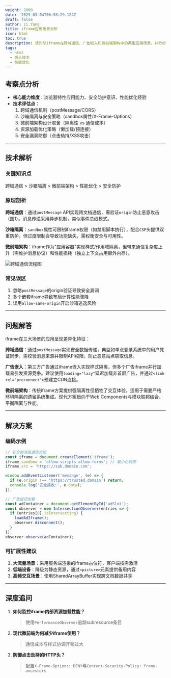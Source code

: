 ```yaml
---
weight: 2000
date: '2025-03-04T06:58:29.124Z'
draft: false
author: zi.Yang
title: iframe应用场景分析
icon: html
toc: true
description: 请列举iframe在跨域通信、广告嵌入和微前端架构中的典型应用场景，并分析其可能导致的性能问题、安全风险及对应的优化解决方案。
tags:
  - html
  - 嵌入技术
  - 性能优化
---
```


## 考察点分析

- **核心能力维度**：浏览器特性应用能力、安全防护意识、性能优化经验
- **技术评估点**：
  1. 跨域通信机制（postMessage/CORS）
  2. 沙箱隔离与安全策略（sandbox属性/X-Frame-Options）
  3. 微前端架构设计取舍（隔离性 vs 通信成本）
  4. 资源加载优化策略（懒加载/预连接）
  5. 安全漏洞防御（点击劫持/XSS攻击）

---

## 技术解析

### 关键知识点
跨域通信 > 沙箱隔离 > 微前端架构 > 性能优化 > 安全防护

### 原理剖析
**跨域通信**：通过`postMessage` API实现跨文档通信，需验证`origin`防止恶意攻击（图1）。消息传递采用异步机制，类似事件总线模式。

**沙箱隔离**：`sandbox`属性可限制iframe权限（如禁用脚本执行），配合`CSP`头提供双重防护。但过度限制会导致功能缺失，需权衡安全与可用性。

**微前端架构**：iframe作为"应用容器"实现样式/作用域隔离，但带来通信复杂度上升（需维护消息协议）和性能损耗（独立上下文占用额外内存）。

![跨域通信流程图](https://example.com/iframe-message-flow.png)

### 常见误区
1. 忽略`postMessage`的origin验证导致安全漏洞
2. 多个嵌套iframe导致布局计算性能骤降
3. 误用`allow-same-origin`开启沙箱逃逸风险

---

## 问题解答

iframe在三大场景的应用呈现差异化特征：

**跨域通信**：通过`postMessage`实现安全数据传递，典型如单点登录系统中的用户凭证同步。需校验消息来源并限制API权限，防止恶意站点窃取信息。

**广告嵌入**：第三方广告通过iframe嵌入实现样式隔离，但多个广告iframe并行加载易引发资源竞争。建议使用`loading="lazy"`延迟加载非首屏广告，并通过`<link rel="preconnect">`预建立CDN连接。

**微前端架构**：传统iframe方案提供强隔离性但牺牲了交互体验，适用于需要严格环境隔离的遗留系统集成。现代方案趋向于Web Components与模块联邦结合，平衡隔离与性能。

---

## 解决方案

### 编码示例
```javascript
// 安全的消息通信实现
const iframe = document.createElement('iframe');
iframe.sandbox = 'allow-scripts allow-forms'; // 最小化权限
iframe.src = 'https://sub.domain.com';

window.addEventListener('message', (e) => {
  if (e.origin !== 'https://trusted.domain') return;
  console.log('安全接收:', e.data);
});

// 广告延迟加载
const adContainer = document.getElementById('adSlot');
const observer = new IntersectionObserver(entries => {
  if (entries[0].isIntersecting) {
    loadAdIframe();
    observer.disconnect();
  }
});
observer.observe(adContainer);
```

### 可扩展性建议
1. **大流量场景**：采用服务端渲染的iframe占位符，客户端按需激活
2. **低端设备**：降级为静态资源，通过`<picture>`元素提供备用内容
3. **高频交互场景**：使用SharedArrayBuffer实现跨文档数据共享

---

## 深度追问

1. **如何监控iframe内部资源加载性能？**
   > 使用`PerformanceObserver`追踪subresource条目

2. **现代微前端为何减少iframe使用？**
   > 通信成本与样式协调开销过大 

3. **防御点击劫持的HTTP头？**
   > 配置`X-Frame-Options: DENY`与`Content-Security-Policy: frame-ancestors`